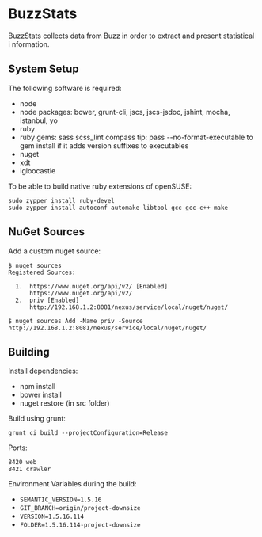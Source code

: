 # BuzzStats
BuzzStats collects data from Buzz in order to extract and present statistical i
nformation.

## System Setup

The following software is required:

- node
- node packages: bower, grunt-cli, jscs, jscs-jsdoc, jshint, mocha, istanbul, yo
- ruby
- ruby gems: sass scss_lint compass
  tip: pass --no-format-executable to gem install if it adds version suffixes to executables
- nuget
- xdt
- igloocastle

To be able to build native ruby extensions of openSUSE:

    sudo zypper install ruby-devel
    sudo zypper install autoconf automake libtool gcc gcc-c++ make

## NuGet Sources

Add a custom nuget source:

    $ nuget sources
    Registered Sources:

      1.  https://www.nuget.org/api/v2/ [Enabled]
          https://www.nuget.org/api/v2/
      2.  priv [Enabled]
          http://192.168.1.2:8081/nexus/service/local/nuget/nuget/

    $ nuget sources Add -Name priv -Source http://192.168.1.2:8081/nexus/service/local/nuget/nuget/


## Building

Install dependencies:

- npm install
- bower install
- nuget restore (in src folder)

Build using grunt:

	grunt ci build --projectConfiguration=Release

Ports:

	8420 web
	8421 crawler

Environment Variables during the build:

- `SEMANTIC_VERSION=1.5.16`
- `GIT_BRANCH=origin/project-downsize`
- `VERSION=1.5.16.114`
- `FOLDER=1.5.16.114-project-downsize`
